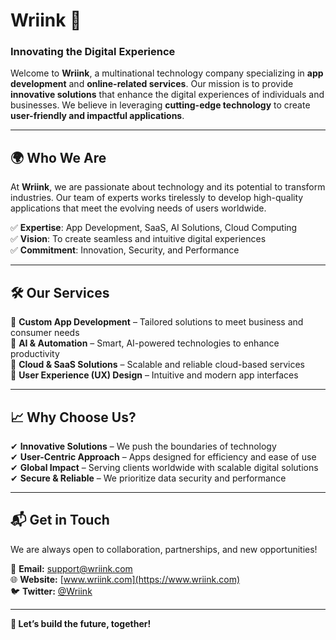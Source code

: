 # Wriink 🚀  
### **Innovating the Digital Experience**  

Welcome to **Wriink**, a multinational technology company specializing in **app development** and **online-related services**. Our mission is to provide **innovative solutions** that enhance the digital experiences of individuals and businesses. We believe in leveraging **cutting-edge technology** to create **user-friendly and impactful applications**.

---

## 🌍 **Who We Are**  
At **Wriink**, we are passionate about technology and its potential to transform industries. Our team of experts works tirelessly to develop high-quality applications that meet the evolving needs of users worldwide.  

✅ **Expertise**: App Development, SaaS, AI Solutions, Cloud Computing  
✅ **Vision**: To create seamless and intuitive digital experiences  
✅ **Commitment**: Innovation, Security, and Performance  

---

## 🛠 **Our Services**  
🔹 **Custom App Development** – Tailored solutions to meet business and consumer needs  
🔹 **AI & Automation** – Smart, AI-powered technologies to enhance productivity  
🔹 **Cloud & SaaS Solutions** – Scalable and reliable cloud-based services  
🔹 **User Experience (UX) Design** – Intuitive and modern app interfaces  

---

## 📈 **Why Choose Us?**  
✔ **Innovative Solutions** – We push the boundaries of technology  
✔ **User-Centric Approach** – Apps designed for efficiency and ease of use  
✔ **Global Impact** – Serving clients worldwide with scalable digital solutions  
✔ **Secure & Reliable** – We prioritize data security and performance  

---

## 📬 **Get in Touch**  
We are always open to collaboration, partnerships, and new opportunities!  

📧 **Email:** [support@wriink.com](mailto:support@wriink.com)  
🌐 **Website:** [www.wriink.com](https://www.wriink.com)  
🐦 **Twitter:** [@Wriink](https://twitter.com/wriink)  

---

**🚀 Let’s build the future, together!**



<!---
Wriink/Wriink is a ✨ special ✨ repository because its `README.md` (this file) appears on your GitHub profile.
You can click the Preview link to take a look at your changes.
--->
